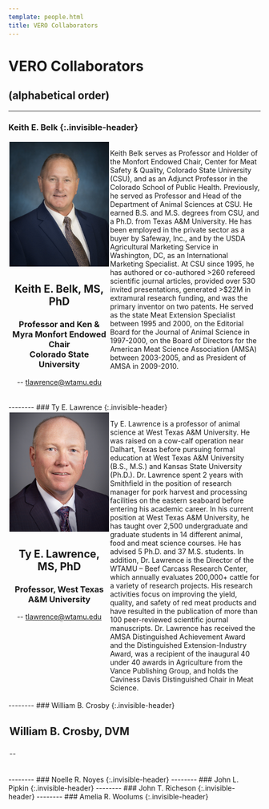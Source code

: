 ```yaml
---
template: people.html
title: VERO Collaborators
---
```

# <b>VERO Collaborators</b>
## (alphabetical order)
--------
### Keith E. Belk {:.invisible-header}
<div style="display: grid; grid-template-columns: 2fr 3fr; grid-template-rows: auto auto; gap: 2px; padding: 2px;">
  <div style="grid-column: 1; grid-row: 1 / span 2; text-align: center;">
  <img src="../assets/KeithBelk.jpg" alt=""  loading="lazy" width="200" style="margin-right: 2px;"/>
  <h2><b>Keith E. Belk, MS, PhD</b></h2>
    <h3>Professor and Ken & Myra Monfort Endowed Chair<br>
      Colorado State University</h3>
    <p>-- <a href="mailto:tlawrence@wtamu.edu">tlawrence@wtamu.edu</a><br><br>
 </div>
  <div style="grid-column: 2; grid-row: 1; text-align: left;">
      <p>Keith Belk serves as Professor and Holder of the Monfort Endowed Chair, Center for Meat Safety & Quality, Colorado State University (CSU), and as an Adjunct Professor in the Colorado School of Public Health. Previously, he served as Professor and Head of the Department of Animal Sciences at CSU. He earned B.S. and M.S. degrees from CSU, and a Ph.D. from Texas A&M University. He has been employed in the private sector as a buyer by Safeway, Inc., and by the USDA Agricultural Marketing Service in Washington, DC, as an International Marketing Specialist. At CSU since 1995, he has authored or co-authored >260 refereed scientific journal articles, provided over 530 invited presentations, generated >$22M in extramural research funding, and was the primary inventor on two patents. He served as the state Meat Extension Specialist between 1995 and 2000, on the Editorial Board for the Journal of Animal Science in 1997-2000, on the Board of Directors for the American Meat Science Association (AMSA) between 2003-2005, and as President of AMSA in 2009-2010.</p>
    </div>
</div>
--------
### Ty E. Lawrence {:.invisible-header}
<div style="display: grid; grid-template-columns: 2fr 3fr; grid-template-rows: auto auto; gap: 2px; padding: 2px;">
  <div style="grid-column: 1; grid-row: 1 / span 2; text-align: center;">
  <img src="../assets/tlawrence.jpg" alt=""  loading="lazy" width="200" style="margin-right: 2px;"/>
  <h2><b>Ty E. Lawrence, MS, PhD</b></h2>
    <h3>Professor, West Texas A&M University</h3>
    <p>-- <a href="mailto:tlawrence@wtamu.edu">tlawrence@wtamu.edu</a><br><br>
 </div>
  <div style="grid-column: 2; grid-row: 1; text-align: left;">
      <p>Ty E. Lawrence is a professor of animal science at West Texas A&M University.  He was raised on a cow-calf operation near Dalhart, Texas before pursuing formal education at West Texas A&M University (B.S., M.S.) and Kansas State University (Ph.D.).  Dr. Lawrence spent 2 years with Smithfield in the position of research manager for pork harvest and processing facilities on the eastern seaboard before entering his academic career.  In his current position at West Texas A&M University, he has taught over 2,500 undergraduate and graduate students in 14 different animal, food and meat science courses.  He has advised 5 Ph.D. and 37 M.S. students.  In addition, Dr. Lawrence is the Director of the WTAMU – Beef Carcass Research Center, which annually evaluates 200,000+ cattle for a variety of research projects.  His research activities focus on improving the yield, quality, and safety of red meat products and have resulted in the publication of more than 100 peer-reviewed scientific journal manuscripts.  Dr. Lawrence has received the AMSA Distinguished Achievement Award and the Distinguished Extension-Industry Award, was a recipient of the inaugural 40 under 40 awards in Agriculture from the Vance Publishing Group, and holds the Caviness Davis Distinguished Chair in Meat Science.</p>
    </div>
</div>
--------
### William B. Crosby {:.invisible-header}
<div style="display: grid; grid-template-columns: 2fr 1fr; grid-template-rows: auto auto; gap: 2px; padding: 2px;">
  <div style="grid-column: 2; grid-row: 1 / span 2; text-align: center;">
    <img src="" alt=""  loading="lazy" width="200" style="margin-right: 2px;"/>
  </div>
  <div style="grid-column: 1; grid-row: 1;">
    <h2><b>William B. Crosby, DVM</b></h2>
    <h3></h3>
    <p>-- <a href=""></a><br><br>
    <p></p>
    </div>
</div></div>
--------
### Noelle R. Noyes {:.invisible-header}
--------
### John L. Pipkin {:.invisible-header}
--------
### John T. Richeson {:.invisible-header}
--------
### Amelia R. Woolums {:.invisible-header}

# 
